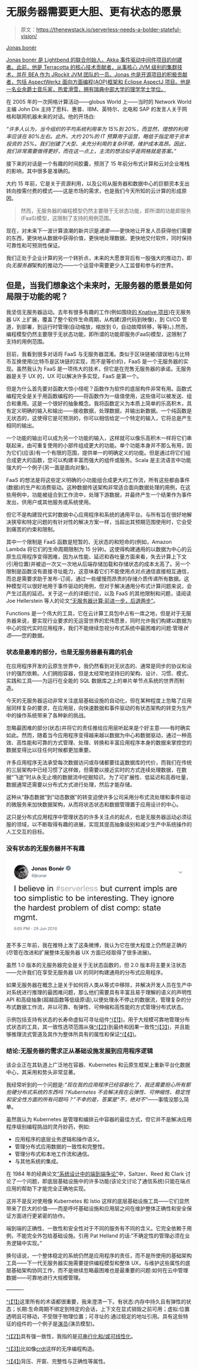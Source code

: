 # 无服务器需要更大胆、更有状态的愿景

> 原文：<https://thenewstack.io/serverless-needs-a-bolder-stateful-vision/>

[](https://www.lightbend.com/)

[Jonas bonér](https://www.lightbend.com/)

[Jonas bonér 是 Lightbend 的联合创始人，Akka 事件驱动中间件项目的创建者。此前，他是 Terracotta 的核心技术贡献者，从事核心 JVM 级别的集群技术，并在 BEA 作为 JRockit JVM 团队的一员。Jonas 也是开源项目的积极贡献者，包括 AspectWerkz 面向方面编程(AOP)框架和 Eclipse AspectJ 项目。他是一名业余爵士音乐家，热爱滑雪，拥有瑞典中部大学的理学学士学位。](https://www.lightbend.com/)

[](https://www.lightbend.com/)[](https://www.lightbend.com/)

在 2005 年的一次网格计算活动——globus World 上——当时的 Network World 主编 John Dix 主持了思科、惠普、IBM、英特尔、北电和 SAP 的发言人关于网格和联网机器未来的对话。他的开场白:

*“许多人认为，当今组织的平均系统利用率为 15%到 20%，而显然，理想的利用率应该在 80%左右。此外，大约 20%的 IT 预算用于运营，略低于指定用于资本投资的 25%。我们创建了大型、未充分利用的复杂环境，维护成本高昂。因此，我们非常需要做得更好，而在这一点上，主流的想法似乎是网格就是答案。”*

接下来的对话是一个有趣的时间胶囊，预测了 15 年前分布式计算和云对企业堆栈的影响，其中很多是准确的。

大约 15 年前，它是关于资源利用，以及公司从服务器和数据中心的巨额资本支出转向按需付费的模式——这是市场的需求，也是我们今天所知的云计算的形成原因。

> 然而，无服务器的编程模型仍然主要限于无状态功能，即所谓的功能即服务(FaaS)模型，这限制了支持的用例范围。

现在，对未来下一波计算浪潮的新共识是*速度*——更快地让开发人员获得他们需要的东西，更快地从数据中获得价值，更快地处理数据，更快地交付软件，同时保持可靠性和可预测性保证。

我们正处于企业计算的另一个转折点，未来的大愿景背后有一股强大的推动力，即向*无服务器*架构的推动力——一个运营中需要更少人工监督和参与的世界。

## 但是，当我们想象这个未来时，无服务器的愿景是如何局限于功能的呢？

我坚信无服务器运动。去年有很多有趣的工作(例如围绕[的 Knative 项目](https://github.com/knative/))在无服务器 UX 上扩展，覆盖了整个软件生命周期，从构建(源代码到映像)，到 CI/CD 管道，到部署，到运行时管理(自动缩放，缩放到 0，自动故障转移，等等)。).然而，编程模型仍然主要限于无状态功能，即所谓的功能即服务(FaaS)模型，这限制了支持的用例范围。

目前，我看到很多对话将 FaaS 与无服务器混淆。类似于区块链被(错误地)与比特币互换使用(比特币是区块链的实现，而不是等价的)，FaaS 是一个无服务器的实现。虽然我认为 FaaS 是一项伟大的技术，但它是在兜售无服务器的承诺。无服务器是关于 UX 的，UX 可以解决许多实现，FaaS 是第一个。

但是为什么首先要对函数大惊小怪呢？函数作为软件的底层构件非常有用。函数式编程完全是关于用函数编程的——将函数作为一级值使用，这些值可以被发送、组合和重用。这是一个很好的抽象概念。我将函数定义为本质上简单的乐高积木，具有定义明确的输入和输出——接收数据，处理数据，并输出新数据。一个纯函数是无状态的，这使得它是可预测的，你可以相信给定一个特定的输入，它将总是产生相同的输出。

一个功能的输出可以成为另一个功能的输入，这样就可以像乐高积木一样将它们串联起来，由可重复使用的小部件组成更大的功能。单个功能本身并不那么有用，因为它们(应该)有一个有限的范围，提供单一的明确定义的功能。但是通过将它们组合成更大的函数，您可以构建丰富而强大的组件或服务。Scala 是主流语言中功能强大的一个例子(另一面是面向对象)。

FaaS 的想法是将这些定义明确的小功能组合成更大的工作流，所有这些都由事件(数据)的生产和消费驱动。这种数据传送架构非常适合面向数据处理的用例，在这些用例中，功能被组合到工作流中，处理下游数据，并最终产生一个结果作为事件发出，供用户或其他服务或系统使用。

但它不是构建现代实时数据中心应用程序和系统的通用平台。与所有旨在很好地解决狭窄和特定问题的有针对性的解决方案一样，当超出其预期范围使用时，它会受到痛苦的约束和限制。

其中一个限制是 FaaS 函数是短暂的、无状态的和短命的(例如，Amazon Lambda 将它们的生命周期限制为 15 分钟)。这使得构建通用的以数据为中心的云原生应用程序变得困难，因为从性能、延迟和吞吐量方面来看，失去计算上下文(引用位置)并被迫一次又一次地从后端存储加载和存储状态的成本太高了。另一个限制是函数没有直接寻址能力，这意味着它们不能使用点对点通信直接相互通信，而总是需要求助于发布-订阅，通过一些缓慢而昂贵的存储介质传递所有数据。这种模型可以很好地用于事件驱动的用例，但对于解决通用分布式计算问题来说，会产生过高的延迟。关于这一点的详细讨论，以及 FaaS 的其他限制和问题，请阅读 Joe Hellerstein 等人的论文[“无服务器计算:前进一步，后退两步”](http://cidrdb.org/cidr2019/papers/p119-hellerstein-cidr19.pdf)。

Functions 是一个伟大的工具，它在云计算工具包中占有一席之地，但是对于无服务器来说，要实现行业要求的无运营世界的宏伟愿景，同时允许我们构建以数据为中心的现代实时应用程序，我们不能继续忽视分布式系统中最困难的问题:管理*状态*——您的数据。

### 状态是最难的部分，也是无服务器最有趣的机会

在应用程序开发的云原生世界中，我仍然看到对无状态的、通常是同步的协议和设计的强烈依赖。人们拥抱容器，但是太经常地坚持旧的架构、设计、习惯、模式、实践和工具——为运行在全能的 SQL 数据库之上的单片单节点系统的世界而制造。

今天的无服务器运动非常关注底层基础设施的自动化，但在某种程度上忽略了应用层同样复杂的要求，在应用层，向快速数据和事件驱动的有状态架构的转变为生产中的操作系统带来了各种新的挑战。

忽略最困难的部分(状态)并将它的责任推给应用层听起来是个好主意——有时确实如此。然而，随着当今应用程序变得越来越以数据为中心和数据驱动，通过一种高效、高性能和可靠的方式管理、处理、转换和丰富应用程序本身的数据来掌控您的数据变得比以往任何时候都更加重要。

许多应用程序无法承受每次数据访问或存储都要往返数据库的代价，而我们在传统的三层架构中已经习惯了这样做，但需要以接近实时的方式连续处理数据，在数据“飞逝”时从永无止境的数据流中挖掘知识。为了可扩展性、低延迟和高吞吐量，数据通常还需要以分布式方式进行处理，然后才能存储。

这种从“静态数据”到“动态数据”的转变迫使许多公司采用分布式流处理和事件驱动的微服务来加快数据架构，从而将状态状态和数据管理置于应用设计的中心。

这只是分布式应用程序中管理状态的许多关注点的起点，也是无服务器运动必须征服的领域，以不断取得有趣的进展，实现其提高抽象级别和减少生产中系统操作的人工交互的目标。

### 没有状态的无服务器并不有趣

![](img/e2947ba1331b8964af6b03edfe40fb53.png)

差不多三年前，我在推特上发了这条微博，我认为它在很大程度上仍然是正确的(尽管在改进和扩展整体无服务器 UX 方面已经取得了很多进展)。

虽然 1.0 版本的无服务器完全是关于无状态函数的，但 2.0 版本将主要关注状态——允许我们在享受无服务器 UX 的同时构建通用的分布式应用程序。

如果无服务器在概念上是关于如何将人类从等式中移除，并解决开发人员在生产中对系统进行推理的最困难问题，那么他们需要具有丰富且易于理解的语义的声明性 API 和高级抽象(超越函数等低级原语),以便处理永不停止的数据流，管理复杂的分布式数据工作流，并以可靠、有弹性、可伸缩和高性能的方式管理分布式状态。

示例包括支持有状态的长寿命虚拟可寻址组件[^(【1】)](#_ftn1)，用于大规模可靠地管理分布式状态的工具，其一致性选项范围从强[^(【2】)](#_ftn2)到最终和因果一致性[^(【3】)](#_ftn3)，并且能够推理流式管道及其作为整体所具有的属性和保证[^(【4】)](#_ftn4)。

### 结论:无服务器的需求正从基础设施发展到应用程序逻辑

该企业正在其轨道上广泛地在容器、Kubernetes 和云原生框架上重新平台化数据中心，其采用和势头非常显著。

我经常听到的一个问题是:*“现在我的应用程序已经容器化了，我还需要担心所有那些硬分布式系统的东西吗？Kubernetes 不会解决我在云弹性、可伸缩性、稳定性和安全性方面的所有问题吗？”*不幸的是，答案是*“不，绝对不”*——事情没那么简单。

虽然我认为 Kubernetes 是管理和编排云中容器的最佳方式，但它并不是解决应用程序级别编程挑战的灵丹妙药，例如:

*   应用程序的底层业务逻辑和操作语义。
*   管理分布式应用数据的一致性和完整性。
*   管理分布式和本地工作流和通信。
*   与其他系统的集成。

在 1984 年的经典论文[“系统设计中的端到端争论”](http://web.mit.edu/Saltzer/www/publications/endtoend/endtoend.pdf)中，Saltzer、Reed 和 Clark 讨论了一个问题，即底层基础设施中的许多功能(该论文讨论了通信系统)只能在端点应用的帮助下才能完全正确地实现。

这并不是反对使用像 Kubernetes 和 Istio 这样的底层基础设施工具——它们显然带来了巨大的价值——而是呼吁基础设施和应用层之间在维护整体正确性和安全保证方面进行更紧密的协作。

端到端的正确性、一致性和安全性对于不同的服务有不同的含义。它完全依赖于用例，不能完全外包给基础设施。引用 Pat Helland 的话:“不确定性的管理必须在业务逻辑中实现。”

换句话说，一个整体稳定的系统仍然是应用程序的责任，而不是所使用的基础架构工具——下一代无服务器实施需要提供编程模型和整体 UX，与维护这些属性的底层基础架构协同工作，而不是继续忽略最困难也是最重要的问题:如何在云中管理数据——可靠地进行大规模管理。

———-

[^(【1】)](#_ftnref1)这里所有的术语都很重要，我来澄清一下。有状态:内存中持久且有弹性的状态；长期:生命周期不绑定到特定的会话，上下文在显式销毁之前可用；虚拟:位置透明且可移动，不受限于物理位置；可寻址的:通过稳定的地址引用。具有这些特征的组件的一个例子是[演员](https://doc.akka.io/docs/akka/snapshot/actors.html)(演员模型)。

[^(【2】)](#_ftnref2)具有强一致性，我指的是[可串行化和/或可线性化](http://www.bailis.org/blog/linearizability-versus-serializability/)。

[^(【3】)](#_ftnref3)比如像[crdt](https://en.wikipedia.org/wiki/Conflict-free_replicated_data_type)这样的无序编程构造。

[^(【4】)](#_ftnref4)背压、开窗、完整性与正确性等属性。

<svg xmlns:xlink="http://www.w3.org/1999/xlink" viewBox="0 0 68 31" version="1.1"><title>Group</title> <desc>Created with Sketch.</desc></svg>